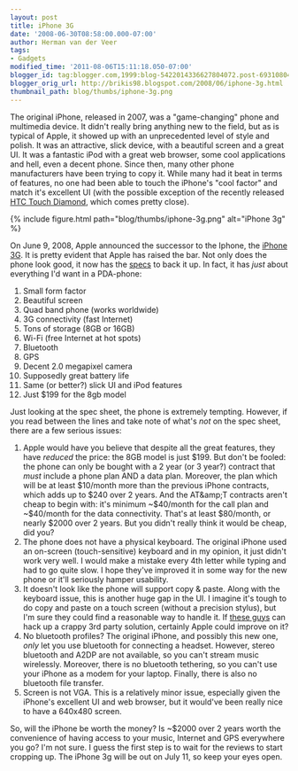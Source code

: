 ```yaml
---
layout: post
title: iPhone 3G
date: '2008-06-30T08:58:00.000-07:00'
author: Herman van der Veer
tags:
- Gadgets
modified_time: '2011-08-06T15:11:18.050-07:00'
blogger_id: tag:blogger.com,1999:blog-5422014336627804072.post-6931080476771923703
blogger_orig_url: http://brikis98.blogspot.com/2008/06/iphone-3g.html
thumbnail_path: blog/thumbs/iphone-3g.png
---
```


The original iPhone, released in 2007, was a "game-changing" phone and 
multimedia device. It didn't really bring anything new to the field, but as is 
typical of Apple, it showed up with an unprecedented level of style and 
polish. It was an attractive, slick device, with a beautiful screen and a 
great UI. It was a fantastic iPod with a great web browser, some cool 
applications and hell, even a decent phone. Since then, many other phone 
manufacturers have been trying to copy it. While many had it beat in terms of 
features, no one had been able to touch the iPhone's "cool factor" and match 
it's excellent UI (with the possible exception of the recently released [HTC 
Touch Diamond](http://www.htc.com/www/product.aspx?id=46278), which comes 
pretty close). 

{% include figure.html path="blog/thumbs/iphone-3g.png" alt="iPhone 3g" %}

On June 9, 2008, Apple announced the successor to the Iphone, the [iPhone 
3G](http://www.apple.com/iphone/). It is pretty evident that Apple has raised 
the bar. Not only does the phone look good, it now has the 
[specs](http://www.apple.com/iphone/specs.html) to back it up. In fact, it has 
*just* about everything I'd want in a PDA-phone:

1. Small form factor 
1. Beautiful screen 
1. Quad band phone (works worldwide) 
1. 3G connectivity (fast Internet) 
1. Tons of storage (8GB or 16GB) 
1. Wi-Fi (free Internet at hot spots) 
1. Bluetooth 
1. GPS 
1. Decent 2.0 megapixel camera 
1. Supposedly great battery life 
1. Same (or better?) slick UI and iPod features 
1. Just $199 for the 8gb model 

Just looking at the spec sheet, the phone is extremely tempting. However, 
if you read between the lines and take note of what's *not* on the spec sheet, 
there are a few serious issues: 

1. Apple would have you believe that despite all the great features, they have 
*reduced* the price: the 8GB model is just $199. But don't be fooled: the 
phone can only be bought with a 2 year (or 3 year?) contract that *must* 
include a phone plan AND a data plan. Moreover, the plan which will be at 
least $10/month more than the previous iPhone contracts, which adds up to $240 
over 2 years. And the AT&amp;T contracts aren't cheap to begin with: it's 
minimum ~$40/month for the call plan and ~$40/month for the data connectivity. 
That's at least $80/month, or nearly $2000 over 2 years. But you didn't really 
think it would be cheap, did you? 
1. The phone does not have a physical keyboard. The original iPhone used an 
on-screen (touch-sensitive) keyboard and in my opinion, it just didn't work 
very well. I would make a mistake every 4th letter while typing and had to go 
quite slow. I hope they've improved it in some way for the new phone or it'll 
seriously hamper usability. 
1. It doesn't look like the phone will support copy &amp; paste. Along with 
the keyboard issue, this is another huge gap in the UI. I imagine it's tough 
to do copy and paste on a touch screen (without a precision stylus), but I'm 
sure they could find a reasonable way to handle it. If [these 
guys](http://www.biocow.com/iCopy/) can hack up a crappy 3rd party solution, 
certainly Apple could improve on it? 
1. No bluetooth profiles? The original iPhone, and possibly this new one, 
*only* let you use bluetooth for connecting a headset. However, stereo 
bluetooth and A2DP are not available, so you can't stream music wirelessly. 
Moreover, there is no bluetooth tethering, so you can't use your iPhone as a 
modem for your laptop. Finally, there is also no bluetooth file transfer. 
1. Screen is not VGA. This is a relatively minor issue, especially given 
the iPhone's excellent UI and web browser, but it would've been really nice to 
have a 640x480 screen. 

So, will the iPhone be worth the money? Is ~$2000 over 2 years worth the 
convenience of having access to your music, Internet and GPS everywhere you 
go? I'm not sure. I guess the first step is to wait for the reviews to start 
cropping up. The iPhone 3g will be out on July 11, so keep your eyes open. 
